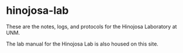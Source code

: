 # hinojosa-lab
 These are the notes, logs, and protocols for the Hinojosa Laboratory at UNM.

The lab manual for the Hinojosa Lab is also housed on this site. 

